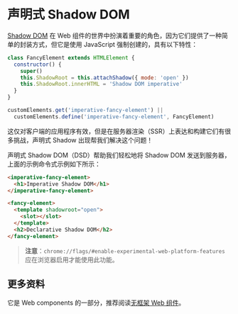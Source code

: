 # 声明式 Shadow DOM

[Shadow DOM](https://developer.mozilla.org/zh-CN/docs/Web/Web_Components/Using_shadow_DOM) 在 Web 组件的世界中扮演着重要的角色，因为它们提供了一种简单的封装方式，但它是使用 JavaScript 强制创建的，具有以下特性：

```js
class FancyElement extends HTMLElement {
  constructor() {
    super()
    this.ShadowRoot = this.attachShadow({ mode: 'open' })
    this.ShadowRoot.innerHTML = 'Shadow DOM imperative'
  }
}

customElements.get('imperative-fancy-element') ||
  customElements.define('imperative-fancy-element', FancyElement)
```

这仅对客户端的应用程序有效，但是在服务器渲染（SSR）上表达和构建它们有很多挑战，声明式 Shadow 出现帮我们解决这个问题！

声明式 Shadow DOM（DSD）帮助我们轻松地将 Shadow DOM 发送到服务器，上面的示例命令式示例如下所示：

```html
<imperative-fancy-element>
  <h1>Imperative Shadow DOM</h1>
</imperative-fancy-element>

<fancy-element>
  <template shadowroot="open">
    <slot></slot>
  </template>
  <h2>Declarative Shadow DOM</h2>
</fancy-element>
```

> **注意**：`chrome://flags/#enable-experimental-web-platform-features` 应在浏览器启用才能使用此功能。

## 更多资料

它是 Web components 的一部分，推荐阅读[无框架 Web 组件](https://github.com/lio-zero/blog/blob/main/JavaScript/%E6%97%A0%E6%A1%86%E6%9E%B6%20Web%20%E7%BB%84%E4%BB%B6.md)。
